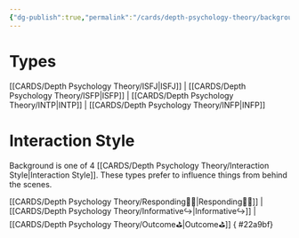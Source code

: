 ```yaml
---
{"dg-publish":true,"permalink":"/cards/depth-psychology-theory/background/","noteIcon":"","created":"2023-01-12T15:17:41.487+01:00","updated":"2023-04-20T21:50:59.963+02:00"}
---
```



# Types
[[CARDS/Depth Psychology Theory/ISFJ\|ISFJ]] | [[CARDS/Depth Psychology Theory/ISFP\|ISFP]] | [[CARDS/Depth Psychology Theory/INTP\|INTP]] | [[CARDS/Depth Psychology Theory/INFP\|INFP]]

# Interaction Style

Background is one of 4 [[CARDS/Depth Psychology Theory/Interaction Style\|Interaction Style]]. These types prefer to influence things from behind the scenes. 

[[CARDS/Depth Psychology Theory/Responding🧘‍♂️\|Responding🧘‍♂️]] | [[CARDS/Depth Psychology Theory/Informative↪️\|Informative↪️]] | [[CARDS/Depth Psychology Theory/Outcome⛳\|Outcome⛳]]
{ #22a9bf}


